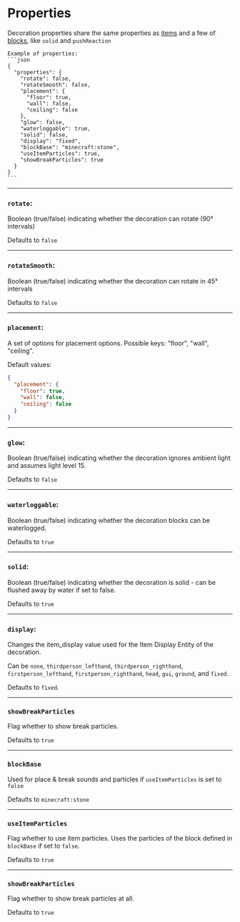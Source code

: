 # Properties

Decoration properties share the same properties as [items](item-properties.md) and a few of [blocks](block-properties.md), like `solid` and `pushReaction`

~~~admonish example
Example of properties:
```json
{
  "properties": {
    "rotate": false,
    "rotateSmooth": false,
    "placement": {
      "floor": true, 
      "wall": false, 
      "ceiling": false
    },
    "glow": false,
    "waterloggable": true,
    "solid": false,
    "display": "fixed",
    "blockBase": "minecraft:stone",
    "useItemParticles": true,
    "showBreakParticles": true
  }
}
```
~~~

---

### `rotate`:

Boolean (true/false) indicating whether the decoration can rotate (90° intervals)

Defaults to `false`

---

### `rotateSmooth`:

Boolean (true/false) indicating whether the decoration can rotate in 45° intervals

Defaults to `false`

---

### `placement`:

A set of options for placement options. Possible keys: "floor", "wall", "ceiling".

Default values:
```json
{
  "placement": {
    "floor": true,
    "wall": false,
    "ceiling": false
  }
}
```

---

### `glow`:

Boolean (true/false) indicating whether the decoration ignores ambient light and assumes light level 15.

Defaults to `false`

---

### `waterloggable`:

Boolean (true/false) indicating whether the decoration blocks can be waterlogged.

Defaults to `true`

---

### `solid`:

Boolean (true/false) indicating whether the decoration is solid - can be flushed away by water if set to false.

Defaults to `true`

---

### `display`:

Changes the item_display value used for the Item Display Entity of the decoration. 

Can be `none`, `thirdperson_lefthand`, `thirdperson_righthand`, `firstperson_lefthand`, `firstperson_righthand`, `head`, `gui`, `ground`, and `fixed`. 

Defaults to `fixed`.

---

### `showBreakParticles`

Flag whether to show break particles. 

Defaults to `true`

---

### `blockBase`

Used for place & break sounds and particles if `useItemParticles` is set to `false`

Defaults to `minecraft:stone`

---

### `useItemParticles`

Flag whether to use item particles. Uses the particles of the block defined in `blockBase` if set to `false`. 

Defaults to `true`

---

### `showBreakParticles`

Flag whether to show break particles at all.

Defaults to `true`
